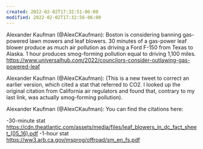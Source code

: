 ```yaml
---
created: 2022-02-02T17:32:51-06:00
modified: 2022-02-02T17:32:56-06:00
---
```


Alexander Kaufman (@AlexCKaufman): Boston is considering banning gas-powered lawn mowers and leaf blowers. 30 minutes of a gas-power leaf blower produce as much air pollution as driving a Ford F-150 from Texas to Alaska. 1 hour produces smog-forming pollution equal to driving 1,100 miles. https://www.universalhub.com/2022/councilors-consider-outlawing-gas-powered-leaf

Alexander Kaufman (@AlexCKaufman): (This is a new tweet to correct an earlier version, which cited a stat that referred to CO2. I looked up the original citation from California air regulators and found that, contrary to my last link, was actually smog-forming pollution).

Alexander Kaufman (@AlexCKaufman): You can find the citations here: 

-30-minute stat https://cdn.theatlantic.com/assets/media/files/leaf_blowers_in_dc_fact_sheet_(05_16).pdf
-1-hour stat https://ww3.arb.ca.gov/msprog/offroad/sm_en_fs.pdf
